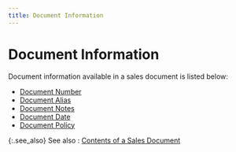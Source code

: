 ```yaml
---
title: Document Information
---
```


# Document Information


Document information available in a sales document is listed below:

- [Document  Number]({{site.sp_baseurl}}/sales-docs/docs-profile/contents/doc-info/document_number_document_information_sales_content.html)
- [Document  Alias]({{site.sp_baseurl}}/sales-docs/docs-profile/contents/doc-info/document_alias_document_information_sales_content.html)
- [Document  Notes]({{site.sp_baseurl}}/sales-docs/docs-profile/contents/doc-info/document_notes_document_information_sales_content.html)
- [Document  Date]({{site.sp_baseurl}}/sales-docs/docs-profile/contents/doc-info/document_date_document_information_sales_content.html)
- [Document  Policy]({{site.sp_baseurl}}/sales-docs/docs-profile/contents/doc-info/document_policy_document_information_sales_content.html)



{:.see_also}
See also
: [Contents  of a Sales Document]({{site.sp_baseurl}}/sales-docs/docs-profile/contents/contents_of_a_sales_document_sales_content.html)
